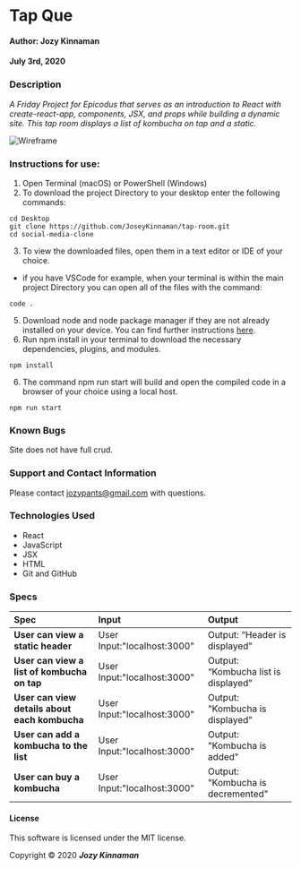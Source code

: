 # **Tap Que**

#### Author: **Jozy Kinnaman**
#### July 3rd, 2020

### Description

_A Friday Project for Epicodus that serves as an introduction to React with create-react-app, components, JSX, and props while building a dynamic site. This tap room displays a list of kombucha on tap and a static._

![Wireframe](src/img/help-queue-with-new-ticket-control.jpg)

### Instructions for use:

1. Open Terminal (macOS) or PowerShell (Windows)
2. To download the project Directory to your desktop enter the following commands:
```
cd Desktop
git clone https://github.com/JoseyKinnaman/tap-room.git
cd social-media-clone
```
3. To view the downloaded files, open them in a text editor or IDE of your choice.
* if you have VSCode for example, when your terminal is within the main project Directory you can open all of the files with the command:
```
code .
```
5. Download node and node package manager if they are not already installed on your device. You can find further instructions [here](https://www.learnhowtoprogram.com/intermediate-javascript/getting-started-with-javascript-8d3b52cf-3755-481d-80c5-46f1d3a8ffeb/installing-node-js-14f2721a-61e0-44b3-af1f-73f17348c8f4).
5. Run npm install in your terminal to download the necessary dependencies, plugins, and modules.
```
npm install
```
6. The command npm run start will build and open the compiled code in a browser of your choice using a local host.
```
npm run start
```

### Known Bugs

Site does not have full crud.

### Support and Contact Information

Please contact jozypants@gmail.com with questions. 

### Technologies Used

* React
* JavaScript
* JSX
* HTML
* Git and GitHub

### Specs
| Spec | Input | Output |
| :------------- | :------------- | :------------- |
| **User can view a static header** | User Input:"localhost:3000" | Output: “Header is displayed" |
| **User can view a list of kombucha on tap** | User Input:"localhost:3000" | Output: “Kombucha list is displayed" |
| **User can view details about each kombucha** | User Input:"localhost:3000" | Output: "Kombucha is displayed" |
| **User can add a kombucha to the list** | User Input:"localhost:3000" | Output: "Kombucha is added" |
| **User can buy a kombucha** | User Input:"localhost:3000" | Output: "Kombucha is decremented" |

#### License

This software is licensed under the MIT license.

Copyright © 2020 **_Jozy Kinnaman_**
